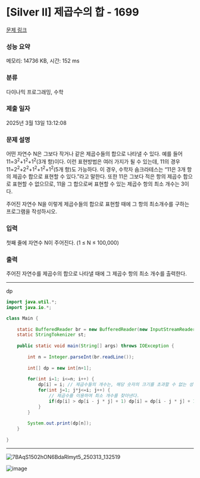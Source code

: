 # [Silver II] 제곱수의 합 - 1699 

[문제 링크](https://www.acmicpc.net/problem/1699) 

### 성능 요약

메모리: 14736 KB, 시간: 152 ms

### 분류

다이나믹 프로그래밍, 수학

### 제출 일자

2025년 3월 13일 13:12:08

### 문제 설명

<p>어떤 자연수 N은 그보다 작거나 같은 제곱수들의 합으로 나타낼 수 있다. 예를 들어 11=3<sup>2</sup>+1<sup>2</sup>+1<sup>2</sup>(3개 항)이다. 이런 표현방법은 여러 가지가 될 수 있는데, 11의 경우 11=2<sup>2</sup>+2<sup>2</sup>+1<sup>2</sup>+1<sup>2</sup>+1<sup>2</sup>(5개 항)도 가능하다. 이 경우, 수학자 숌크라테스는 “11은 3개 항의 제곱수 합으로 표현할 수 있다.”라고 말한다. 또한 11은 그보다 적은 항의 제곱수 합으로 표현할 수 없으므로, 11을 그 합으로써 표현할 수 있는 제곱수 항의 최소 개수는 3이다.</p>

<p>주어진 자연수 N을 이렇게 제곱수들의 합으로 표현할 때에 그 항의 최소개수를 구하는 프로그램을 작성하시오.</p>

### 입력 

 <p>첫째 줄에 자연수 N이 주어진다. (1 ≤ N ≤ 100,000)</p>

### 출력 

 <p>주어진 자연수를 제곱수의 합으로 나타낼 때에 그 제곱수 항의 최소 개수를 출력한다.</p>

---

dp

```java
import java.util.*;
import java.io.*;

class Main {
    
    static BufferedReader br = new BufferedReader(new InputStreamReader(System.in));
    static StringTokenizer st;
    
    public static void main(String[] args) throws IOException {
        
        int n = Integer.parseInt(br.readLine());
        
        int[] dp = new int[n+1];
        
        for(int i=1; i<=n; i++) {
            dp[i] = i; // 제곱수들의 개수는, 해당 숫자의 크기를 초과할 수 없는 성질을 이용
            for(int j=1; j*j<=i; j++) {
                // 제곱수를 이용하여 최소 개수를 찾아낸다.
                if(dp[i] > dp[i - j * j] + 1) dp[i] = dp[i - j * j] + 1;
            }
        }
        
        System.out.print(dp[n]);
    }
    
}


```

---

![7BAqS1502hON6BdaRlmyt5_250313_132519](https://github.com/user-attachments/assets/4fecca8e-e76f-4717-827b-1bb841296956)

![image](https://github.com/user-attachments/assets/358358ca-3d7a-4a78-9d72-4f297e03ebec)


